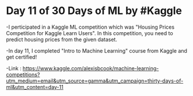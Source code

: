 # Day 11 of 30 Days of ML by #Kaggle


-I perticipated in a Kaggle ML competition which was "Housing Prices Competition for Kaggle Learn Users". In this competition, you need to predict housing prices from the given dataset.

-In day 11, I completed "Intro to Machine Learning" course from Kaggle and get certified!

-Link : https://www.kaggle.com/alexisbcook/machine-learning-competitions?utm_medium=email&utm_source=gamma&utm_campaign=thirty-days-of-ml&utm_content=day-11

